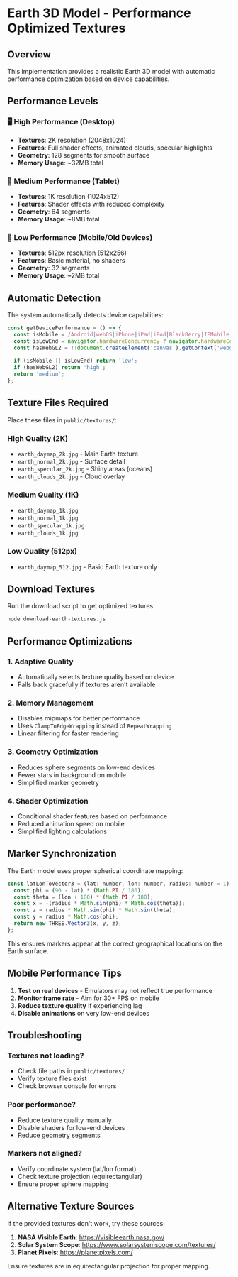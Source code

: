 # Earth 3D Model - Performance Optimized Textures

## Overview
This implementation provides a realistic Earth 3D model with automatic performance optimization based on device capabilities.

## Performance Levels

### 🖥️ High Performance (Desktop)
- **Textures**: 2K resolution (2048x1024)
- **Features**: Full shader effects, animated clouds, specular highlights
- **Geometry**: 128 segments for smooth surface
- **Memory Usage**: ~32MB total

### 📱 Medium Performance (Tablet)
- **Textures**: 1K resolution (1024x512)
- **Features**: Shader effects with reduced complexity
- **Geometry**: 64 segments
- **Memory Usage**: ~8MB total

### 📱 Low Performance (Mobile/Old Devices)
- **Textures**: 512px resolution (512x256)
- **Features**: Basic material, no shaders
- **Geometry**: 32 segments
- **Memory Usage**: ~2MB total

## Automatic Detection

The system automatically detects device capabilities:

```javascript
const getDevicePerformance = () => {
  const isMobile = /Android|webOS|iPhone|iPad|iPod|BlackBerry|IEMobile|Opera Mini/i.test(navigator.userAgent);
  const isLowEnd = navigator.hardwareConcurrency ? navigator.hardwareConcurrency <= 4 : true;
  const hasWebGL2 = !!document.createElement('canvas').getContext('webgl2');
  
  if (isMobile || isLowEnd) return 'low';
  if (hasWebGL2) return 'high';
  return 'medium';
};
```

## Texture Files Required

Place these files in `public/textures/`:

### High Quality (2K)
- `earth_daymap_2k.jpg` - Main Earth texture
- `earth_normal_2k.jpg` - Surface detail
- `earth_specular_2k.jpg` - Shiny areas (oceans)
- `earth_clouds_2k.jpg` - Cloud overlay

### Medium Quality (1K)
- `earth_daymap_1k.jpg`
- `earth_normal_1k.jpg`
- `earth_specular_1k.jpg`
- `earth_clouds_1k.jpg`

### Low Quality (512px)
- `earth_daymap_512.jpg` - Basic Earth texture only

## Download Textures

Run the download script to get optimized textures:

```bash
node download-earth-textures.js
```

## Performance Optimizations

### 1. Adaptive Quality
- Automatically selects texture quality based on device
- Falls back gracefully if textures aren't available

### 2. Memory Management
- Disables mipmaps for better performance
- Uses `ClampToEdgeWrapping` instead of `RepeatWrapping`
- Linear filtering for faster rendering

### 3. Geometry Optimization
- Reduces sphere segments on low-end devices
- Fewer stars in background on mobile
- Simplified marker geometry

### 4. Shader Optimization
- Conditional shader features based on performance
- Reduced animation speed on mobile
- Simplified lighting calculations

## Marker Synchronization

The Earth model uses proper spherical coordinate mapping:

```javascript
const latLonToVector3 = (lat: number, lon: number, radius: number = 1) => {
  const phi = (90 - lat) * (Math.PI / 180);
  const theta = (lon + 180) * (Math.PI / 180);
  const x = -(radius * Math.sin(phi) * Math.cos(theta));
  const z = radius * Math.sin(phi) * Math.sin(theta);
  const y = radius * Math.cos(phi);
  return new THREE.Vector3(x, y, z);
};
```

This ensures markers appear at the correct geographical locations on the Earth surface.

## Mobile Performance Tips

1. **Test on real devices** - Emulators may not reflect true performance
2. **Monitor frame rate** - Aim for 30+ FPS on mobile
3. **Reduce texture quality** if experiencing lag
4. **Disable animations** on very low-end devices

## Troubleshooting

### Textures not loading?
- Check file paths in `public/textures/`
- Verify texture files exist
- Check browser console for errors

### Poor performance?
- Reduce texture quality manually
- Disable shaders for low-end devices
- Reduce geometry segments

### Markers not aligned?
- Verify coordinate system (lat/lon format)
- Check texture projection (equirectangular)
- Ensure proper sphere mapping

## Alternative Texture Sources

If the provided textures don't work, try these sources:

1. **NASA Visible Earth**: https://visibleearth.nasa.gov/
2. **Solar System Scope**: https://www.solarsystemscope.com/textures/
3. **Planet Pixels**: https://planetpixels.com/

Ensure textures are in equirectangular projection for proper mapping. 